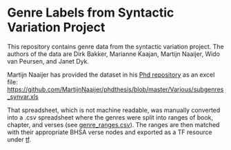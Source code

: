 # Genre Labels from Syntactic Variation Project

This repository contains genre data from the syntactic variation project. 
The authors of the data are Dirk Bakker, Marianne Kaajan, Martijn
Naaijer, Wido van Peursen, and Janet Dyk. 

Martijn Naaijer has provided the dataset in his [Phd repository](https://github.com/MartijnNaaijer/phdthesis)
as an excel file: https://github.com/MartijnNaaijer/phdthesis/blob/master/Various/subgenres_synvar.xls

That spreadsheet, which is not machine readable, was manually converted into a .csv spreadsheet 
where the genres were split into ranges of book, chapter, and verses 
(see [genre_ranges.csv](genre_ranges.csv)). The ranges are then matched with their appropriate 
BHSA verse nodes and exported as a TF resource under [tf](tf).
